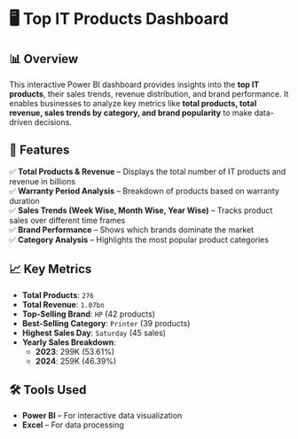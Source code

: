 # 🖥️ Top IT Products Dashboard  

## 📊 Overview  
This interactive Power BI dashboard provides insights into the **top IT products**, their sales trends, revenue distribution, and brand performance. It enables businesses to analyze key metrics like **total products, total revenue, sales trends by category, and brand popularity** to make data-driven decisions.

## 📌 Features  
✅ **Total Products & Revenue** – Displays the total number of IT products and revenue in billions  
✅ **Warranty Period Analysis** – Breakdown of products based on warranty duration  
✅ **Sales Trends (Week Wise, Month Wise, Year Wise)** – Tracks product sales over different time frames  
✅ **Brand Performance** – Shows which brands dominate the market  
✅ **Category Analysis** – Highlights the most popular product categories  

## 📈 Key Metrics  
- **Total Products**: `276`  
- **Total Revenue**: `1.07bn`  
- **Top-Selling Brand**: `HP` (42 products)  
- **Best-Selling Category**: `Printer` (39 products)  
- **Highest Sales Day**: `Saturday` (45 sales)  
- **Yearly Sales Breakdown**:  
  - **2023**: 299K (53.61%)  
  - **2024**: 259K (46.39%)  

## 🛠️ Tools Used  
- **Power BI** – For interactive data visualization  
- **Excel** – For data processing  
